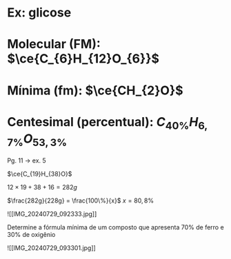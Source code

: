 
# Ex: glicose

# Molecular (FM): $\ce{C_{6}H_{12}O_{6}}$

# Mínima (fm): $\ce{CH_{2}O}$

# Centesimal (percentual): $C_{40\%}H_{6,7\%}O_{53,3\%}$

Pg. 11 $\to$ ex. 5

$\ce{C_{19}H_{38}O}$

$12 \times 19 + 38 + 16 = 282g$

$\frac{282g}{228g} = \frac{100\%}{x}$
$x = 80,8\%$

![[IMG_20240729_092333.jpg]]

Determine a fórmula mínima de um composto que apresenta 70% de ferro e 30% de oxigênio

![[IMG_20240729_093301.jpg]]